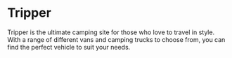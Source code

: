 # Tripper

Tripper is the ultimate camping site for those who love to travel in style. With a range of different vans and camping trucks to choose from, you can find the perfect vehicle to suit your needs.
